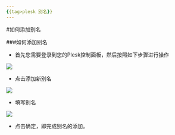 ```yaml
---
{{tag>plesk 别名}}
---
```

#如何添加别名

###如何添加别名

* 首先您需要登录到您的Plesk控制面板，然后按照如下步骤进行操作

![](http://ww2.sinaimg.cn/large/a15e6eb9gw1e93duhd36jj20dm0cpgmy.jpg)

* 点击添加新别名

![](http://ww4.sinaimg.cn/large/a15e6eb9gw1e93dvi46ymj20fk0esjte.jpg)

* 填写别名

![](http://ww1.sinaimg.cn/large/a15e6eb9gw1e93dwuxsgyj20fk09yaah.jpg)


* 点击确定，即完成别名的添加。